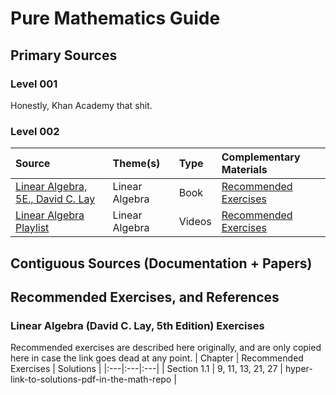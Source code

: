 # Pure Mathematics Guide

## Primary Sources

### Level 001
Honestly, Khan Academy that shit.

### Level 002
| Source | Theme(s) | Type | Complementary Materials | 
|:---|:---|:---|:---|
| [Linear Algebra, 5E., David C. Lay](https://www.cartagena99.com/recursos/alumnos/temarios/210609113348-Linear%20Algebra%20and%20its%20applications.pdf) | Linear Algebra | Book | [Recommended Exercises](#linear-algebra-david-c-lay-5th-edition-exercises) |
| [Linear Algebra Playlist](https://www.youtube.com/watch?v=HAoL5fPmgrw&list=PLNr8B4XHL5kGDHOrU4IeI6QNuZHur4F86) | Linear Algebra | Videos | [Recommended Exercises](#linear-algebra-david-c-lay-5th-edition-exercises) |

## Contiguous Sources (Documentation + Papers)

## Recommended Exercises, and References 


### Linear Algebra (David C. Lay, 5th Edition) Exercises
Recommended exercises are described here originally, and are only copied here in case the link goes dead at any point.
| Chapter | Recommended Exercises | Solutions |
|:---|:---|:---|
| Section 1.1 | 9, 11, 13, 21, 27 | hyper-link-to-solutions-pdf-in-the-math-repo | 
